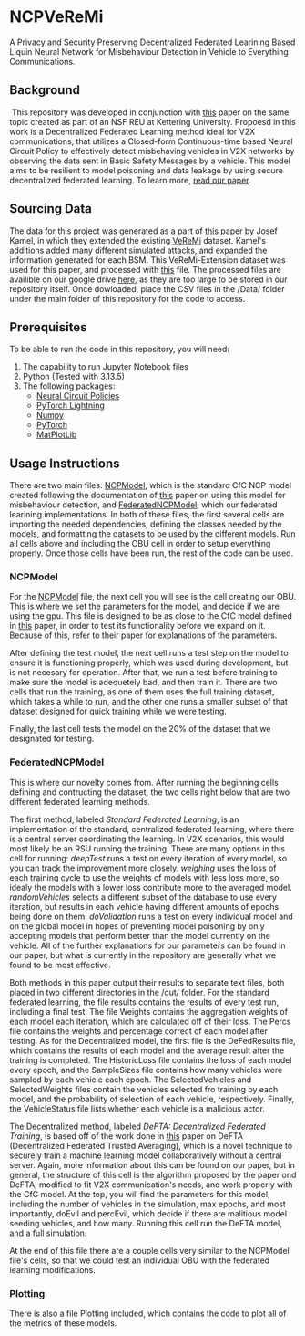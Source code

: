 # NCPVeReMi
A Privacy and Security Preserving Decentralized Federated Learining Based Liquin Neural Network for Misbehaviour Detection in Vehicle to Everything Communications.

## Background
 This repository was developed in conjunction with [this](linkToPaper) paper on the same topic created as part of an NSF REU at Kettering University. Propoesd in this work is a Decentralized Federated Learning method ideal for V2X communications, that utilizes a Closed-form Continuous-time based Neural Circuit Policy to effectively detect misbehaving vehicles in V2X networks by observing the data sent in Basic Safety Messages by a vehicle. This model aims to be resilient to model poisoning and data leakage by using secure decentralized federated learning. To learn more, [read our paper](Paper).

## Sourcing Data
The data for this project was generated as a part of [this](paperForVeReMiEx) paper by Josef Kamel, in which they extended the existing [VeReMi](link) dataset. Kamel's additions added many different simulated attacks, and expanded the information generated for each BSM. This VeReMi-Extension dataset was used for this paper, and processed with [this](CfCReadDatafromEXMultiThread.py) file. The processed files are availible on our google drive [here](googleDriveofData), as they are too large to be stored in our repository itself. Once dowloaded, place the CSV files in the /Data/ folder under the main folder of this repository for the code to access. 

## Prerequisites
To be able to run the code in this repository, you will need:
1. The capability to run Jupyter Notebook files
2. Python (Tested with 3.13.5)
3. The following packages:
    - [Neural Circuit Policies](https://ncps.readthedocs.io/en/latest/)
    - [PyTorch Lightning](https://lightning.ai/docs/pytorch/stable/)
    - [Numpy](https://numpy.org/)
    - [PyTorch](https://pytorch.org/)
    - [MatPlotLib](https://matplotlib.org/)

## Usage Instructions
There are two main files: [NCPModel](NCPModel.ipynb), which is the standard CfC NCP model created following the documentation of [this](CfCPaper) paper on using this model for misbehaviour detection, and [FederatedNCPModel](FederatedNCPModel.ipynb), which our federated learining implementations. In both of these files, the first several cells are importing the needed dependencies, defining the classes needed by the models, and formatting the datasets to be used by the different models. Run all cells above and including the OBU cell in order to setup everything properly. Once those cells have been run, the rest of the code can be used.

### NCPModel
For the [NCPModel](NCPModel.ipynb) file, the next cell you will see is the cell creating our OBU. This is where we set the parameters for the model, and decide if we are using the gpu. This file is designed to be as close to the CfC model defined in [this](CfCPaper) paper, in order to test its functionality before we expand on it. Because of this, refer to their paper for explanations of the parameters. 

After defining the test model, the next cell runs a test step on the model to ensure it is functioning properly, which was used during development, but is not necesary for operation. After that, we run a test before training to make sure the model is adequetely bad, and then train it. There are two cells that run the training, as one of them uses the full training dataset, which takes a while to run, and the other one runs a smaller subset of that dataset designed for quick training while we were testing. 

Finally, the last cell tests the model on the 20% of the dataset that we designated for testing. 


### FederatedNCPModel
This is where our novelty comes from. After running the beginning cells defining and contructing the dataset, the two cells right below that are two different federated learning methods.

The first method, labeled _Standard Federated Learning_, is an implementation of the standard, centralized federated learning, where there is a central server coordinating the learning. In V2X scenarios, this would most likely be an RSU running the training. There are many options in this cell for running: _deepTest_ runs a test on every iteration of every model, so you can track the improvement more closely. _weighing_ uses the loss of each training cycle to use the weights of models with less loss more, so idealy the models with a lower loss contribute more to the averaged model. _randomVehicles_ selects a different subset of the database to use every iteration, but results in each vehicle having different amounts of epochs being done on them. _doValidation_ runs a test on every individual model and on the global model in hopes of preventing model poisoning by only accepting models that perform better than the model currently on the vehicle. All of the further explanations for our parameters can be found in our paper, but what is currently in the repository are generally what we found to be most effective. 

Both methods in this paper output their results to separate text files, both placed in two different directories in the /out/ folder. For the standard federated learning, the file results contains the results of every test run, including a final test. The file Weights contains the aggregation weights of each model each iteration, which are calculated off of their loss. The Percs file contains the weights and percentage correct of each model after testing. As for the Decentralized model, the first file is the DeFedResults file, which contains the results of each model and the average result after the training is completed. The HistoricLoss file contains the loss of each model every epoch, and the SampleSizes file contains how many vehicles were sampled by each vehicle each epoch. The SelectedVehicles and SelectedWeights files contain the vehicles selected fro training by each model, and the probability of selection of each vehicle, respectively. Finally, the VehicleStatus file lists whether each vehicle is a malicious actor.

The Decentralized method, labeled _DeFTA: Decentralized Federated Training_, is based off of the work done in [this](patphapnh) paper on DeFTA (Decentralized Federated Trusted Averaging), which is a novel technique to securely train a machine learning model collaboratively without a central server. Again, more information about this can be found on our paper, but in general, the structure of this cell is the algorithm proposed by the paper ond DeFTA, modified to fit V2X communication's needs, and work properly with the CfC model. At the top, you will find the parameters for this model, including the number of vehicles in the simulation, max epochs, and most importantly, doEvil and percEvil, which decide if there are malitious model seeding vehicles, and how many. Running this cell run the DeFTA model, and a full simulation.

At the end of this file there are a couple cells very similar to the NCPModel file's cells, so that we could test an individual OBU with the federated learning modifications.

### Plotting
There is also a file Plotting included, which contains the code to plot all of the metrics of these models.